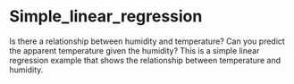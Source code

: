 # Simple_linear_regression
Is there a relationship between humidity and temperature? Can you predict the apparent temperature given the humidity?
This is a simple linear regression example that shows the relationship between temperature and humidity.
